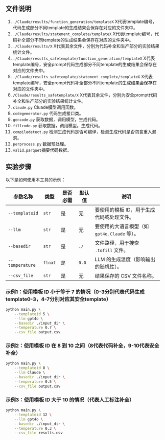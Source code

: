 ## 文件说明
1. `./Claude/results/function_generation/templateX` X代表template编号，代码生成部分不同template的生成结果会保存在对应的文件夹中。
2. `./Claude/results/statement_complete/templateX` X代表template编号，代码补全部分不同template的生成结果会保存在对应的文件夹中。
3. `./Claude/results/X` X代表其余文件，分别为代码补全和生产部分的实验结果统计文件。
4. `./Claude/results_safetemplate/function_generation/templateX` X代表template编号，安全prompt代码生成部分不同template的生成结果会保存在对应的文件夹中。
5. `./Claude/results_safetemplate/statement_complete/templateX` X代表template编号，安全prompt代码补全部分不同template的生成结果会保存在对应的文件夹中。
6. `/Claude/results_safetemplate/X` X代表其余文件，分别为安全prompt代码补全和生产部分的实验结果统计文件。
7. `claude.py` Cluade模型调用函数。
8. `codegenerator.py` 代码生成接口类。
9. `gencode.py` 获取数据，调用模型，生成代码。
10. `fillcode.py` 获取数据，调用模型，生成代码。
11. `compiledetect.py` 检测生成代码是否可编译，检测生成代码是否包含重入漏洞。
12. `perprocess.py` 数据预处理。
11. `valid.parquet`摘要代码数据。

## 实验步骤
以下是如何使用本工具的示例：

| 参数名称          | 类型    | 是否必需 | 默认值  | 说明                                                                 |
|-------------------|---------|----------|---------|----------------------------------------------------------------------|
| `--templateid`    | `str`   | 是       | 无      | 要使用的模板 ID，用于生成代码或处理文件。                            |
| `--llm`           | `str`   | 是       | 无      | 要使用的大语言模型（如 `gpt4o`, `Claude` 等）。                     |
| `--basedir`       | `str`   | 是       | `./`    | 文件路径，用于搜索 `.tofill` 文件。                                  |
| `--temperature`   | `float` | 是       | `0.0`   | LLM 的生成温度（影响输出的随机性）。                                 |
| `--csv_file`      | `str`   | 是       | 无      | 结果保存的 CSV 文件名称。                                            |

### 示例1：使用模板 ID 小于等于 7 的情况（0-3分别代表代码生成template0-3，4-7分别对应其安全template）

```bash
python main.py \
    --templateid 5 \
    --llm gpt4o \
    --basedir ./input_dir \
    --temperature 0.7 \
    --csv_file output.csv
```  

### 示例2：使用模板 ID 在 8 到 10 之间（8代表代码补全，9-10代表安全补全）

```bash
python main.py \
    --templateid 8 \
    --llm Claude \
    --basedir ./input_dir \
    --temperature 0.5 \
    --csv_file output.csv
```  

### 示例3：使用模板 ID 大于 10 的情况（代表人工标注补全）
```bash
python main.py \
    --templateid 12 \
    --llm gpt4o \
    --basedir ./input_dir \
    --temperature 0.3 \
    --csv_file results.csv
```  
